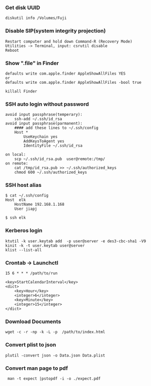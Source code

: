 ### Get disk UUID
    diskutil info /Volumes/Fuji

### Disable SIP(system integrity projection)
    Restart computer and hold down Command-R (Recovery Mode)
    Utilities -> Terminal, input: csrutil disable
    Reboot


### Show ".file" in Finder
    defaults write com.apple.finder AppleShowAllFiles YES
    or
    defaults write com.apple.finder AppleShowAllFiles -bool true

    killall Finder

### SSH auto login without password
    avoid input passphrase(temperary):
        ssh-add ~/.ssh/id_rsa
    avoid input passphrase(parmanent):
        #### add these lines to ~/.ssh/config
        Host *
            UseKeychain yes
            AddKeysToAgent yes
            IdentityFile ~/.ssh/id_rsa

    on local:
        scp ~/.ssh/id_rsa.pub  user@remote:/tmp/
    on remote:
        cat /tmp/id_rsa.pub >> ~/.ssh/authorized_keys
        chmod 600 ~/.ssh/authorized_keys

### SSH host alias
    $ cat ~/.ssh/config
    Host  elk
        HostName 192.168.1.168
        User jiapj

    $ ssh elk

### Kerberos login
    ktutil -k user.keytab add  -p user@server -e des3-cbc-sha1 -V9
    kinit -k -t user.keytab user@server
    klist --list-all

### Crontab -> Launchctl
    15 6 * * * /path/to/run

    <key>StartCalendarInterval</key>
    <dict>
        <key>Hour</key>
        <integer>6</integer>
        <key>Minute</key>
        <integer>15</integer>
    </dict>

### Download Documents
    wget -c -r -np -k -L -p  /path/to/index.html
    
### Convert plist to json
    plutil -convert json -o Data.json Data.plist

### Convert man page to pdf
     man -t expect |pstopdf -i -o ./expect.pdf
